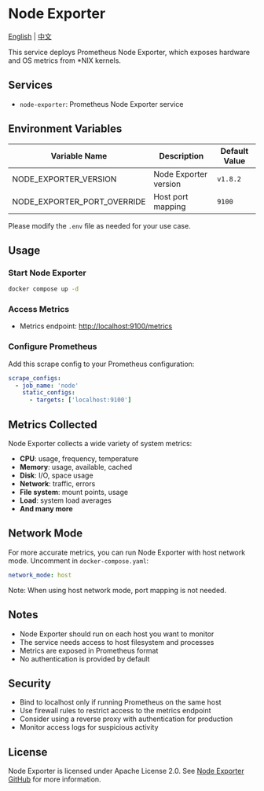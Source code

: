 # Node Exporter

[English](./README.md) | [中文](./README.zh.md)

This service deploys Prometheus Node Exporter, which exposes hardware and OS metrics from *NIX kernels.

## Services

- `node-exporter`: Prometheus Node Exporter service

## Environment Variables

| Variable Name               | Description           | Default Value |
| --------------------------- | --------------------- | ------------- |
| NODE_EXPORTER_VERSION       | Node Exporter version | `v1.8.2`      |
| NODE_EXPORTER_PORT_OVERRIDE | Host port mapping     | `9100`        |

Please modify the `.env` file as needed for your use case.

## Usage

### Start Node Exporter

```bash
docker compose up -d
```

### Access Metrics

- Metrics endpoint: <http://localhost:9100/metrics>

### Configure Prometheus

Add this scrape config to your Prometheus configuration:

```yaml
scrape_configs:
  - job_name: 'node'
    static_configs:
      - targets: ['localhost:9100']
```

## Metrics Collected

Node Exporter collects a wide variety of system metrics:

- **CPU**: usage, frequency, temperature
- **Memory**: usage, available, cached
- **Disk**: I/O, space usage
- **Network**: traffic, errors
- **File system**: mount points, usage
- **Load**: system load averages
- **And many more**

## Network Mode

For more accurate metrics, you can run Node Exporter with host network mode. Uncomment in `docker-compose.yaml`:

```yaml
network_mode: host
```

Note: When using host network mode, port mapping is not needed.

## Notes

- Node Exporter should run on each host you want to monitor
- The service needs access to host filesystem and processes
- Metrics are exposed in Prometheus format
- No authentication is provided by default

## Security

- Bind to localhost only if running Prometheus on the same host
- Use firewall rules to restrict access to the metrics endpoint
- Consider using a reverse proxy with authentication for production
- Monitor access logs for suspicious activity

## License

Node Exporter is licensed under Apache License 2.0. See [Node Exporter GitHub](https://github.com/prometheus/node_exporter) for more information.
